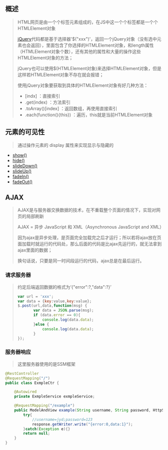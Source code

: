 ## 概述

> HTML网页是由一个个标签元素组成的，在JS中这一个个标签都是一个个HTMLElement对象
>
> [jQuery](https://www.jq22.com/chm/jquery/animate.html)代码都是基于选择器'$("xxx")'，返回一个jQuery对象（没有选中元素也会返回），里面包含了你选择的HTMLElement对象，和length属性（HTMLElement对象个数），还有其他的属性和大量的操作这些HTMLElement对象的方法；
>
> jQuery也可以使用$(HTMLElement对象)来选择HTMLElement对象，但是这样若HTMLElement对象不存在就会报错；
>
> 使用jQuery对象要获取到具体的HTMLElement对象有好几种方法：
>
> - [indx] ：直接索引
> - .get(index) ：方法索引
> - .toArray()[index] ：返回数组，再使用直接索引
> - .each(function(){this}) ：遍历，this就是当前HTMLElement对象

## 元素的可见性

> 通过操作元素的 display 属性来实现显示与隐藏的

- [show()](https://www.jq22.com/chm/jquery/show.html)
- [hide()](https://www.jq22.com/chm/jquery/hide.html)
- [slideDown()](https://www.jq22.com/chm/jquery/slideDown.html)
- [slideUp()](https://www.jq22.com/chm/jquery/slideUp.html)
- [fadeIn()](https://www.jq22.com/chm/jquery/fadeIn.html)
- [fadeOut()](https://www.jq22.com/chm/jquery/fadeOut.html)

## AJAX

> AJAX是与服务器交换数据的技术，在不重载整个页面的情况下，实现对网页的局部刷新
>
> AJAX = 异步 JavaScript 和 XML（Asynchronous JavaScript and XML）
>
> 因为ajax是异步处理，是页面完全加载完之后才运行；所以若将ajax放在页面加载时就运行的代码处，那么后面的代码是比ajax先运行的，就无法拿到ajax里面的数据；
>
> 换句话说，只要是同一时间段运行的代码，ajax总是在最后运行。

### 请求服务器

> 约定后端返回数据的格式为‘{"error":?,"data":?}’
>
> ```js
> var url = 'xxx';
> var data = {key:value,key:value};
> $.post(url,data,function(msg) {
>        var data = JSON.parse(msg);
>        if (data.error == 0){
>            console.log(data.data);
>        }else {
>            console.log(data.data);
>        }
> });
> ```
>

### 服务器响应

> 这里服务器使用的是SSM框架

```java
@RestController
@RequestMapping("/")
public class ExmpleCtr {

    @Autowired
    private ExmpleService exmpleService;

    @RequestMapping("/example")
    public ModelAndView example(String username, String password, HttpServletResponse response){
        try{
            //username=jyd;password=123
        	response.getWriter.write("{error:0,data:1}");
        }catch(Exception e){}
        return null;
    }
}
```

